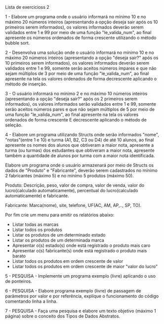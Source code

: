 Lista de exercicioss 2

1 - Elabore um programa onde o usuário informará no mínimo 10 e no máximo 20 números inteiros (apresentando a opção deseja sair após os 10 primeiros serem informados), os valores informados deverão serem validados entre 1 e 99 por meio de uma função "le_valida_num", ao final apresente os números ordenados de forma crescente utilizando o método bubble sort.

2 - Desenvolva uma solução onde o usuário informará no mínimo 10 e no máximo 20 números inteiros (apresentando a opção "deseja sair?" após os 10 primeiros serem informados), os valores informados deverão serem validados entre 1 e 99, somente serão aceitos números ímpares e que não sejam múltiplos de 3 por meio de uma função "le_valida_num", ao final apresente na tela os valores ordenados de forma decrescente aplicando o método de inserção.

3 - O usuário informará no mínimo 2 e no máximo 10 números inteiros (apresentando a opção "deseja sair?" após os 2 primeiros serem informados), os valores informados serão validados entre 1 e 99, somente serão aceitos números pares e que não sejam múltiplos de 5 por meio de uma função "le_valida_num", ao final apresente na tela os valores ordenados de forma crescente E decrescente aplicando o método de seleção.

4 - Elabore um programa utilizando Structs onde serão informados "nome", "notas"(entre 1 e 10) e turma (A1, B2, C3 ou D4) de até 10 alunos, ao final apresente os nomes dos alunos que obtiveram a maior nota, apresente a turma (ou turmas) dos estudantes que obtiveram a maior nota, apresente também a quantidade de alunos por turma com a maior nota identificada.

Elabore um programa onde o usuário armazenará por meio de Structs os dados de "Produto" e "Fabricante", deverão serem cadastrados no mínimo 2 fabricantes (máximo 5) e no mínimo 5 produtos (máximo 50).

Produto: Descrição, peso, valor de compra, valor de venda, valor do lucro(calculado automaticamente), percentual do lucro(calculado automaticamente) e fabricante.

Fabricante: Marca(nome), site, telefone, UF(AC, AM, AP,.., SP, TO).

Por fim crie um menu para emitir os relatórios abaixo:

- Listar todas as marcas
- Listar todos os produtos
- Listar os produtos de um determinado estado
- Listar os produtos de um determinada marca
- Apresentar o(s) estado(s) onde está registrado o produto mais caro
- Apresentar o(s) fabricante(s) onde está registrado o produto mais barato
- Listar todos os produtos em ordem crescente de valor
- Listar todos os produtos em ordem crescente de maior "valor do lucro"

5 - PESQUISA - Implemente um programa exemplo (livre) aplicando o uso de ponteiros.

6 - PESQUISA - Elabore programa exemplo (livre) de passagem de parâmetros por valor e por referência, explique o funcionamento do código comentando linha a linha.

7 - PESQUISA - Faça uma pesquisa e elabore um texto objetivo (máximo 1 página) sobre o conceito dos Tipos de Dados Abstratos.
